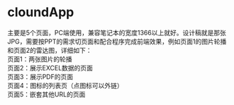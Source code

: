# cloundApp
主要是5个页面，PC端使用，兼容笔记本的宽度1366以上就好。设计稿就是那张JPG，需要按PPT的需求切页面和配合程序完成前端效果，例如页面1的图片轮播和页面2的雷达图，详细如下：<br/>
页面1：两张图片的轮播<br/>
页面2：展示EXCEL数据的页面<br/>
页面3：展示PDF的页面<br/>
页面4：图标的列表页（点图标可以外链）<br/>
页面5：嵌套其他URL的页面<br/>
